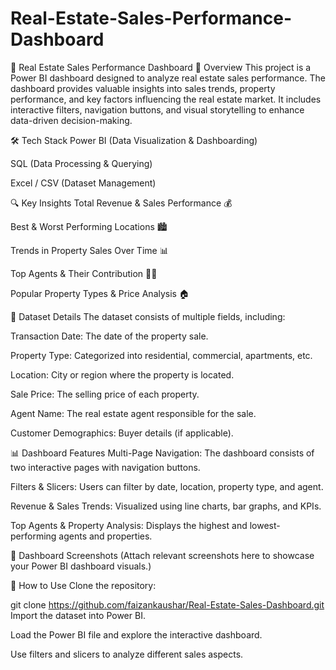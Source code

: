 # Real-Estate-Sales-Performance-Dashboard

🏡 Real Estate Sales Performance Dashboard
📌 Overview
This project is a Power BI dashboard designed to analyze real estate sales performance. The dashboard provides valuable insights into sales trends, property performance, and key factors influencing the real estate market. It includes interactive filters, navigation buttons, and visual storytelling to enhance data-driven decision-making.

🛠️ Tech Stack
Power BI (Data Visualization & Dashboarding)

SQL (Data Processing & Querying)

Excel / CSV (Dataset Management)

🔍 Key Insights
Total Revenue & Sales Performance 💰

Best & Worst Performing Locations 🏙️

Trends in Property Sales Over Time 📊

Top Agents & Their Contribution 👨‍💼

Popular Property Types & Price Analysis 🏠

📂 Dataset Details
The dataset consists of multiple fields, including:

Transaction Date: The date of the property sale.

Property Type: Categorized into residential, commercial, apartments, etc.

Location: City or region where the property is located.

Sale Price: The selling price of each property.

Agent Name: The real estate agent responsible for the sale.

Customer Demographics: Buyer details (if applicable).

📊 Dashboard Features
Multi-Page Navigation: The dashboard consists of two interactive pages with navigation buttons.

Filters & Slicers: Users can filter by date, location, property type, and agent.

Revenue & Sales Trends: Visualized using line charts, bar graphs, and KPIs.

Top Agents & Property Analysis: Displays the highest and lowest-performing agents and properties.

📸 Dashboard Screenshots
(Attach relevant screenshots here to showcase your Power BI dashboard visuals.)

🚀 How to Use
Clone the repository:

git clone https://github.com/faizankaushar/Real-Estate-Sales-Dashboard.git
Import the dataset into Power BI.

Load the Power BI file and explore the interactive dashboard.

Use filters and slicers to analyze different sales aspects.

